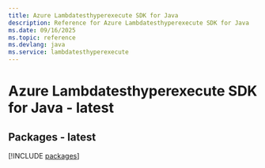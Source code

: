 ```yaml
---
title: Azure Lambdatesthyperexecute SDK for Java
description: Reference for Azure Lambdatesthyperexecute SDK for Java
ms.date: 09/16/2025
ms.topic: reference
ms.devlang: java
ms.service: lambdatesthyperexecute
---
```

# Azure Lambdatesthyperexecute SDK for Java - latest
## Packages - latest
[!INCLUDE [packages](lambdatesthyperexecute-index.md)]